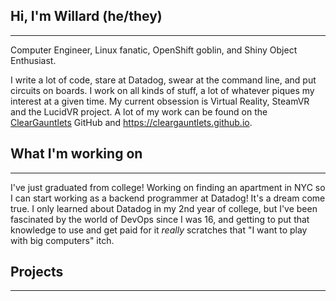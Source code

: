 ## Hi, I'm Willard (he/they)

---

Computer Engineer, Linux fanatic, OpenShift goblin, and Shiny Object Enthusiast.

I write a lot of code, stare at Datadog, swear at the command line, and put circuits on boards. I work on all kinds of stuff, a lot of whatever piques my interest at a given time. My current obsession is Virtual Reality, SteamVR and the LucidVR project. A lot of my work can be found on the [ClearGauntlets](https://github.com/ClearGauntlets) GitHub and https://cleargauntlets.github.io.

## What I'm working on

---

I've just graduated from college! Working on finding an apartment in NYC so I can start working as a backend programmer at Datadog! It's a dream come true. I only learned about Datadog in my 2nd year of college, but I've been fascinated by the world of DevOps since I was 16, and getting to put that knowledge to use and get paid for it _really_ scratches that "I want to play with big computers" itch.

## Projects

---
